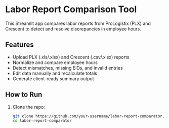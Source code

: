 # Labor Report Comparison Tool

This Streamlit app compares labor reports from ProLogistix (PLX) and Crescent to detect and resolve discrepancies in employee hours.

## Features

- Upload PLX (.xls/.xlsx) and Crescent (.csv/.xlsx) reports
- Normalize and compare employee hours
- Detect mismatches, missing EIDs, and invalid entries
- Edit data manually and recalculate totals
- Generate client-ready summary output

## How to Run

1. Clone the repo:
   ```bash
   git clone https://github.com/your-username/labor-report-comparator.git
   cd labor-report-comparator
